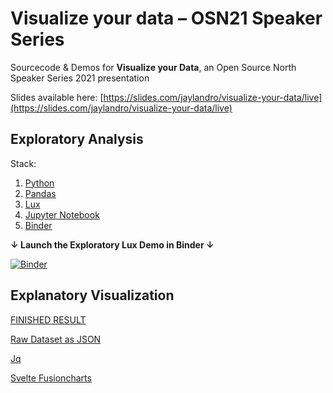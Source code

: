 # Visualize your data – OSN21 Speaker Series

Sourcecode &amp; Demos for **Visualize your Data**, an Open Source North Speaker Series 2021 presentation

Slides available here: [https://slides.com/jaylandro/visualize-your-data/live](https://slides.com/jaylandro/visualize-your-data/live)

## Exploratory Analysis

Stack:
1. [Python](https://www.python.org/)
1. [Pandas](https://pandas.pydata.org/)
1. [Lux](https://github.com/lux-org/lux/blob/master/README.md)
1. [Jupyter Notebook](https://jupyter.org/)
1. [Binder](https://mybinder.org/)

**↓ Launch the Exploratory Lux Demo in Binder ↓**

[![Binder](https://mybinder.org/badge_logo.svg)](https://mybinder.org/v2/gh/jaylandro/visualize-your-data/HEAD?filepath=%2Fnotebooks%2Fexploratory_demo.ipynb) 


## Explanatory Visualization

[FINISHED RESULT](https://visualize-your-data.netlify.app/)

[Raw Dataset as JSON](https://visualize-your-data.netlify.app/hpi-explanatory.json)

[Jq](https://stedolan.github.io/jq/)

[Svelte Fusioncharts](https://github.com/fusioncharts/svelte-fusioncharts/blob/develop/README.md)


